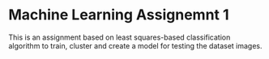 # Machine Learning Assignemnt 1
This is an assignment based on least squares-based classification algorithm to train, cluster and create a model for testing the dataset images.

